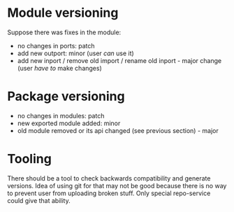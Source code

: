 # Module versioning

Suppose there was fixes in the module:

- no changes in ports: patch
- add new outport: minor (user _can_ use it)
- add new inport / remove old import / rename old inport - major change (user _have to_ make changes)

# Package versioning

- no changes in modules: patch
- new exported module added: minor
- old module removed or its api changed (see previous section) - major

# Tooling

There should be a tool to check backwards compatibility and generate versions.
Idea of using git for that may not be good because there is no way to prevent user from uploading broken stuff.
Only special repo-service could give that ability.
